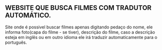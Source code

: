 ## WEBSITE QUE BUSCA FILMES COM TRADUTOR AUTOMÁTICO.

Site onde é possivel buscar filmes apenas digitando pedaço do nome, ele informa foto(capa do filme - se tiver), descrição do filme, caso a descrição esteja em inglês ou em outro idioma ele irá traduzir automaticamente para o português.
